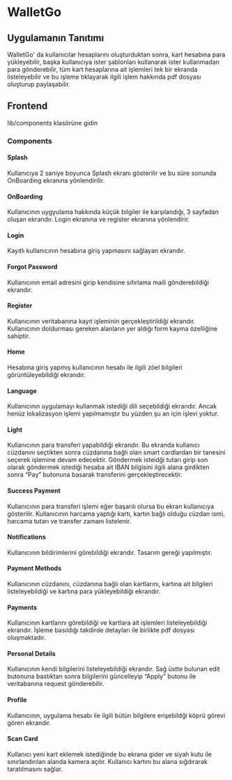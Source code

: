 # WalletGo #

## Uygulamanın Tanıtımı ##
WalletGo' da kullanıcılar hesaplarını oluşturduktan sonra, kart hesabına para yükleyebilir, başka kullanıcıya ister şablonları kullanarak ister kullanmadan para gönderebilir, tüm kart hesaplarına ait işlemleri tek bir ekranda listeleyebilir ve bu işleme tıklayarak ilgili işlem hakkında pdf dosyası oluşturup paylaşabilir.

## Frontend ##
lib/components klasörüne gidin
### Components ###

#### Splash ####
Kullanıcıya 2 saniye boyunca Splash ekranı gösterilir ve bu süre sonunda OnBoarding ekranına yönlendirilir.

#### OnBoarding ####
Kullanıcının uygyulama hakkında küçük bilgiler ile karşılandığı, 3 sayfadan oluşan ekrandır. Login ekranına ve register ekranına yönlendirir. 

#### Login ####
Kayıtlı kullanıcının hesabına giriş yapmasını sağlayan ekrandır.

#### Forgot Password ####
Kullanıcının email adresini girip kendisine sıfırlama maili gönderebildiği ekrandır.

#### Register ####
Kullanıcının veritabanına kayıt işleminin gerçekleştirildiği ekrandır. Kullanıcının doldurması gereken alanların yer aldığı form kayma özelliğine sahiptir.

#### Home ####
Hesabına giriş yapmış kullanıcının hesabı ile ilgili zöel bilgileri görüntüleyebildiği ekrandır.

#### Language ####
Kullanıcının uygulamayı kullanmak istediği dili seçebildiği ekrandır. Ancak henüz lokalizasyon işlemi yapılmamıştır bu yüzden şu an için işlevi yoktur.

#### Light ####
Kullanıcının para transferi yapabildiği ekrandır. Bu ekranda kullanıcı cüzdanını seçtikten sonra cüzdanına bağlı olan smart cardlardan bir tanesini seçerek işlemine devam edecektir. Göndermek isteidği tutarı girip son olarak göndermek istediği hesaba ait IBAN bilgisini ilgili alana girdikten sonra  “Pay” butonuna basarak transferini gerçekleştirecektir.

#### Success Payment ####
Kullanıcının para transferi işlemi eğer başarılı olursa bu ekran kullanıcıya gösterilir. Kullanıcının harcama yaptığı kartı, kartın bağlı olduğu cüzdan ismi, harcama tutarı ve transfer zamanı listelenir.

#### Notifications ####
Kullanıcının bildirimlerini görebildiği ekrandır. Tasarım gereği yapılmıştır.

#### Payment Methods ####
Kullanıcının cüzdanını, cüzdanına bağlı olan kartlarını, kartına ait bilgileri listeleyebildiği ve kartına para yükleyebildiği ekrandır. 

#### Payments ####
Kullanıcının kartlarını görebildiği ve kartlara ait işlemleri listeleyebildiği ekrandır. İşleme basıldığı takdirde detayları ile birlikte pdf dosyası oluşmaktadır.

#### Personal Details ####
Kullanıcının kendi bilgilerini listeleyebildiği ekrandır. Sağ üstte bulunan edit butonuna bastıktan sonra bilgilerini güncelleyip “Apply” butonu ile veritabanına request gönderebilir.

#### Profile ####
Kullanıcının, uygulama hesabı ile ilgili bütün bilgilere erişebildği köprü görevi gören ekrandır.

#### Scan Card ####
Kullanıcı yeni kart eklemek istediğinde bu ekrana gider ve siyah kutu ile sınırlandırılan alanda kamera açılır. Kullanıcı kartını bu alana sığdırarak taratılmasını sağlar.


